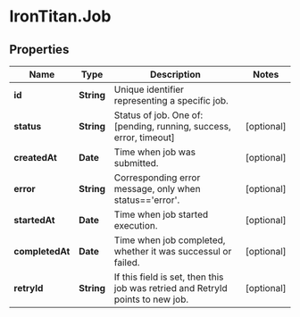 # IronTitan.Job

## Properties
Name | Type | Description | Notes
------------ | ------------- | ------------- | -------------
**id** | **String** | Unique identifier representing a specific job. | 
**status** | **String** | Status of job. One of: [pending, running, success, error, timeout] | [optional] 
**createdAt** | **Date** | Time when job was submitted. | [optional] 
**error** | **String** | Сorresponding error message, only when status==&#39;error&#39;. | [optional] 
**startedAt** | **Date** | Time when job started execution. | [optional] 
**completedAt** | **Date** | Time when job completed, whether it was successul or failed. | [optional] 
**retryId** | **String** | If this field is set, then this job was retried and RetryId points to new job. | [optional] 


